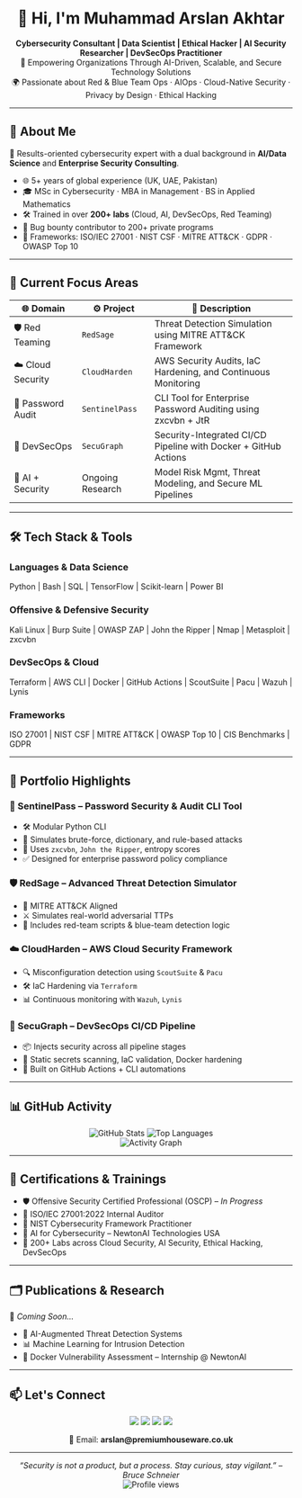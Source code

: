 <h1 align="center">👋 Hi, I'm Muhammad Arslan Akhtar</h1>

<p align="center">
  <b>Cybersecurity Consultant | Data Scientist | Ethical Hacker | AI Security Researcher | DevSecOps Practitioner</b><br>
  🔐 Empowering Organizations Through AI-Driven, Scalable, and Secure Technology Solutions <br>
  🌍 Passionate about Red & Blue Team Ops · AIOps · Cloud-Native Security · Privacy by Design · Ethical Hacking
</p>

---

## 🚀 About Me

🎯 Results-oriented cybersecurity expert with a dual background in **AI/Data Science** and **Enterprise Security Consulting**.

- 🌐 5+ years of global experience (UK, UAE, Pakistan)  
- 🎓 MSc in Cybersecurity · MBA in Management · BS in Applied Mathematics  
- 🛠️ Trained in over **200+ labs** (Cloud, AI, DevSecOps, Red Teaming)  
- 🧠 Bug bounty contributor to 200+ private programs  
- 📜 Frameworks: ISO/IEC 27001 · NIST CSF · MITRE ATT&CK · GDPR · OWASP Top 10

---

## 🔭 Current Focus Areas

| 🌐 Domain         | ⚙️ Project        | 📌 Description                                                                 |
|------------------|------------------|--------------------------------------------------------------------------------|
| 🛡️ Red Teaming   | `RedSage`        | Threat Detection Simulation using MITRE ATT&CK Framework                      |
| ☁️ Cloud Security | `CloudHarden`    | AWS Security Audits, IaC Hardening, and Continuous Monitoring                 |
| 🔐 Password Audit | `SentinelPass`   | CLI Tool for Enterprise Password Auditing using zxcvbn + JtR                  |
| 🔁 DevSecOps      | `SecuGraph`      | Security-Integrated CI/CD Pipeline with Docker + GitHub Actions               |
| 🤖 AI + Security  | Ongoing Research | Model Risk Mgmt, Threat Modeling, and Secure ML Pipelines                     |

---

## 🛠️ Tech Stack & Tools

### Languages & Data Science
Python | Bash | SQL | TensorFlow | Scikit-learn | Power BI

### Offensive & Defensive Security
Kali Linux | Burp Suite | OWASP ZAP | John the Ripper | Nmap | Metasploit | zxcvbn

### DevSecOps & Cloud
Terraform | AWS CLI | Docker | GitHub Actions | ScoutSuite | Pacu | Wazuh | Lynis

### Frameworks
ISO 27001 | NIST CSF | MITRE ATT&CK | OWASP Top 10 | CIS Benchmarks | GDPR

---

## 📂 Portfolio Highlights

### 🔐 SentinelPass – Password Security & Audit CLI Tool
- 🛠️ Modular Python CLI  
- 🚀 Simulates brute-force, dictionary, and rule-based attacks  
- 🔐 Uses `zxcvbn`, `John the Ripper`, entropy scores  
- ✅ Designed for enterprise password policy compliance  

### 🛡️ RedSage – Advanced Threat Detection Simulator
- 🎯 MITRE ATT&CK Aligned  
- ⚔️ Simulates real-world adversarial TTPs  
- 🔁 Includes red-team scripts & blue-team detection logic  

### ☁️ CloudHarden – AWS Cloud Security Framework
- 🔍 Misconfiguration detection using `ScoutSuite` & `Pacu`  
- 🛠️ IaC Hardening via `Terraform`  
- 📊 Continuous monitoring with `Wazuh`, `Lynis`

### 🔁 SecuGraph – DevSecOps CI/CD Pipeline
- 📦 Injects security across all pipeline stages  
- 🔎 Static secrets scanning, IaC validation, Docker hardening  
- 🔁 Built on GitHub Actions + CLI automations  

---

## 📊 GitHub Activity

<p align="center">
  <img src="https://github-readme-stats.vercel.app/api?username=donutt2u&show_icons=true&theme=tokyonight" alt="GitHub Stats" />
  <img src="https://github-readme-stats.vercel.app/api/top-langs/?username=donutt2u&layout=compact&theme=tokyonight" alt="Top Languages" />
  <br>
  <img src="https://github-readme-activity-graph.cyclic.app/graph?username=donutt2u&theme=dracula" alt="Activity Graph" />
</p>

---

## 🧠 Certifications & Trainings

- 🛡️ Offensive Security Certified Professional (OSCP) – *In Progress*  
- 📜 ISO/IEC 27001:2022 Internal Auditor  
- 🎯 NIST Cybersecurity Framework Practitioner  
- 🤖 AI for Cybersecurity – NewtonAI Technologies USA  
- 🧪 200+ Labs across Cloud Security, AI Security, Ethical Hacking, DevSecOps  

---

## 🗂️ Publications & Research

📘 *Coming Soon…*

- 🧪 AI-Augmented Threat Detection Systems  
- 📊 Machine Learning for Intrusion Detection  
- 🐳 Docker Vulnerability Assessment – Internship @ NewtonAI  

---

## 📫 Let's Connect

<p align="center">
  <a href="https://linkedin.com/in/donutt2u"><img src="https://img.shields.io/badge/-LinkedIn-blue?style=flat-square&logo=linkedin" /></a>
  <a href="https://github.com/donutt2u"><img src="https://img.shields.io/badge/-GitHub-black?style=flat-square&logo=github" /></a>
  <a href="https://hackerone.com/donutt_2u"><img src="https://img.shields.io/badge/-HackerOne-darkred?style=flat-square&logo=hackerone" /></a>
  <a href="https://bugcrowd.com/donutt_2u"><img src="https://img.shields.io/badge/-Bugcrowd-orange?style=flat-square&logo=bugcrowd" /></a>
</p>

<p align="center">
  📧 Email: <b>arslan@premiumhouseware.co.uk</b>
</p>

---

<p align="center">
  <i>“Security is not a product, but a process. Stay curious, stay vigilant.” – Bruce Schneier</i><br>
  <img src="https://komarev.com/ghpvc/?username=donutt2u&style=flat-square&color=blue" alt="Profile views" />
</p>
